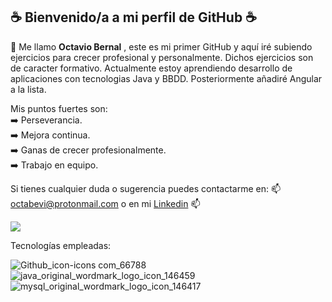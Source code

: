 <h2>☕ Bienvenido/a a mi perfil de GitHub ☕</h2>


🔰 Me llamo <b>Octavio Bernal</b> , este es mi primer GitHub y aquí iré subiendo ejercicios para crecer profesional y personalmente. Dichos ejercicios son de caracter formativo. Actualmente estoy aprendiendo desarrollo de aplicaciones con tecnologias Java y BBDD. Posteriormente añadiré Angular a la lista.<br>

Mis puntos fuertes son:<br>
➡️ Perseverancia.<br>
➡️ Mejora continua.<br>
➡️ Ganas de crecer profesionalmente.<br>
➡️ Trabajo en equipo.

Si tienes cualquier duda o sugerencia puedes contactarme en: 📫 octabevi@protonmail.com o en mi [Linkedin](https://www.linkedin.com/in/octavio-bernal-vilana) 📫

<img src="https://github-readme-stats.vercel.app/api/top-langs/?username=OctavioBernalGH&theme=blue-green">


Tecnologías empleadas:

![Github_icon-icons com_66788](https://user-images.githubusercontent.com/103035621/166254954-f01503b4-a4be-427b-946b-ab31f106341c.png)
![java_original_wordmark_logo_icon_146459](https://user-images.githubusercontent.com/103035621/166254317-b25d6395-f856-40ef-8140-38fe1154020e.png)
![mysql_original_wordmark_logo_icon_146417](https://user-images.githubusercontent.com/103035621/166254604-6993ae7b-cce0-489a-bf8d-abe453f961c9.png)

